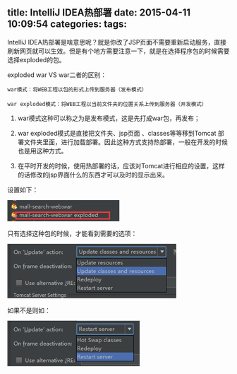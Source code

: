 title: IntelliJ IDEA热部署
date: 2015-04-11 10:09:54
categories:
tags:
---
IntelliJ IDEA热部署是啥意思呢？就是你改了JSP页面不需要重新启动服务，直接刷新网页就可以生效。但是有个地方需要注意一下，就是在选择程序包的时候需要选择exploded的包。


exploded war VS war二者的区别：

    war模式：将WEB工程以包的形式上传到服务器（发布模式）

    war exploded模式：将WEB工程以当前文件夹的位置关系上传到服务器（开发模式）
    
1. war模式这种可以称之为是发布模式，这是先打成war包，再发布；

2. war exploded模式是直接把文件夹、jsp页面 、classes等等移到Tomcat 部署文件夹里面，进行加载部署。因此这种方式支持热部署，一般在开发的时候也是用这种方式。

3. 在平时开发的时候，使用热部署的话，应该对Tomcat进行相应的设置，这样的话修改的jsp界面什么的东西才可以及时的显示出来。

设置如下：

![img](/assets/images/Intelli1.png)

只有选择这种包的时候，才能看到需要的选项：

![img](/assets/images/Intelli2.png)

如果不是则如：

![img](/assets/images/Intelli3.png)
